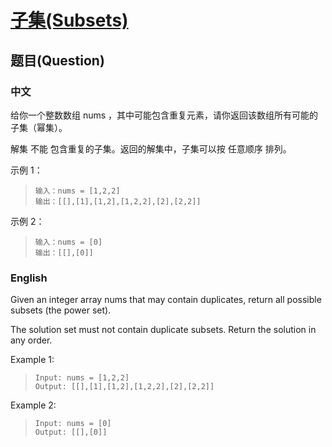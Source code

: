 # [子集(Subsets)](https://leetcode-cn.com/problems/subsets-ii/)
## 题目(Question)
### 中文
给你一个整数数组 nums ，其中可能包含重复元素，请你返回该数组所有可能的子集（幂集）。

解集 不能 包含重复的子集。返回的解集中，子集可以按 任意顺序 排列。

示例 1：
>`输入：nums = [1,2,2]`<br>
>`输出：[[],[1],[1,2],[1,2,2],[2],[2,2]]`

示例 2：
>`输入：nums = [0]`<br>
>`输出：[[],[0]]`
### English
Given an integer array nums that may contain duplicates, return all possible subsets (the power set).

The solution set must not contain duplicate subsets. Return the solution in any order.

Example 1:
>`Input: nums = [1,2,2]`<br>
>`Output: [[],[1],[1,2],[1,2,2],[2],[2,2]]`

Example 2:
>`Input: nums = [0]`<br>
>`Output: [[],[0]]`

